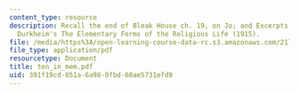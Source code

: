 ```yaml
---
content_type: resource
description: Recall the end of Bleak House ch. 19, on Jo; and Excerpts from Emile
  Durkheim's The Elementary Forms of the Religious Life (1915).
file: /media/https%3A/open-learning-course-data-rc.s3.amazonaws.com/21l-481-victorian-literature-and-culture-spring-2003/391f19cd051a6a980fbd60ae5731efd9_ten_in_mem.pdf
file_type: application/pdf
resourcetype: Document
title: ten_in_mem.pdf
uid: 391f19cd-051a-6a98-0fbd-60ae5731efd9
---
```

